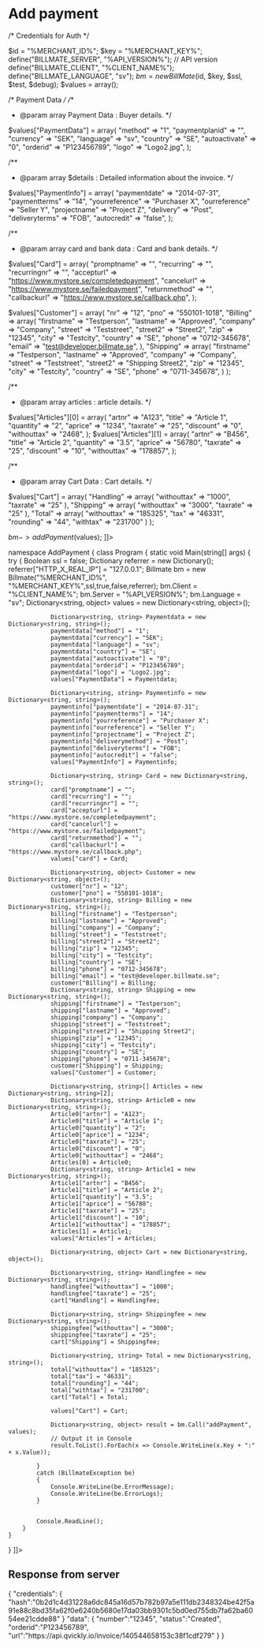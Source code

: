 # Add payment

<tabs>
  <tab title="%code-php5%">
<code-block lang="PHP">
<![CDATA[
<?php
$test = true;
$ssl = true;
$debug = false;

/* Credentials for Auth */

$id = "%MERCHANT_ID%";
$key = "%MERCHANT_KEY%";
define("BILLMATE_SERVER", "%API_VERSION%"); // API version
define("BILLMATE_CLIENT", "%CLIENT_NAME%");
define("BILLMATE_LANGUAGE", "sv");
$bm = new BillMate($id, $key, $ssl, $test, $debug);
$values = array();

/* Payment Data */
/**
* @param array Payment Data : Buyer details.
  */

$values["PaymentData"] = array(
    "method" => "1",
    "paymentplanid" => "",
    "currency" => "SEK",
    "language" => "sv",
    "country" => "SE",
    "autoactivate" => "0",
    "orderid" => "P123456789",
    "logo" => "Logo2.jpg",
);

/**
* @param array $details : Detailed information about the invoice.
  */

$values["PaymentInfo"] = array(
    "paymentdate" => "2014-07-31",
    "paymentterms" => "14",
    "yourreference" => "Purchaser X",
    "ourreference" => "Seller Y",
    "projectname" => "Project Z",
    "delivery" => "Post",
    "deliveryterms" => "FOB",
    "autocredit" => "false",
);

/**
* @param array card and bank data : Card and bank details.
  */

$values["Card"] = array(
    "promptname" => "",
    "recurring" => "",
    "recurringnr" => "",
    "accepturl" => "https://www.mystore.se/completedpayment",
    "cancelurl" => "https://www.mystore.se/failedpayment",
    "returnmethod" => "",
    "callbackurl" => "https://www.mystore.se/callback.php",
);

$values["Customer"] = array(
    "nr" => "12",
    "pno" => "550101-1018",
    "Billing" => array(
        "firstname" => "Testperson",
        "lastname" => "Approved",
        "company" => "Company",
        "street" => "Teststreet",
        "street2" => "Street2",
        "zip" => "12345",
        "city" => "Testcity",
        "country" => "SE",
        "phone" => "0712-345678",
        "email" => "test@developer.billmate.se",
    ),
    "Shipping" => array(
        "firstname" => "Testperson",
        "lastname" => "Approved",
        "company" => "Company",
        "street" => "Teststreet",
        "street2" => "Shipping Street2",
        "zip" => "12345",
        "city" => "Testcity",
        "country" => "SE",
        "phone" => "0711-345678",
    )
);

/**
* @param array articles : article details.
  */

$values["Articles"][0] = array(
    "artnr" => "A123",
    "title" => "Article 1",
    "quantity" => "2",
    "aprice" => "1234",
    "taxrate" => "25",
    "discount" => "0",
    "withouttax" => "2468",
);
$values["Articles"][1] = array(
    "artnr" => "B456",
    "title" => "Article 2",
    "quantity" => "3.5",
    "aprice" => "56780",
    "taxrate" => "25",
    "discount" => "10",
    "withouttax" => "178857",
);

/**
* @param array Cart Data : Cart details.
  */

$values["Cart"] = array(
    "Handling" => array(
        "withouttax" => "1000",
        "taxrate" => "25"
    ),
        "Shipping" => array(
        "withouttax" => "3000",
        "taxrate" => "25"
    ),
    "Total" => array(
        "withouttax" => "185325",
        "tax" => "46331",
        "rounding" => "44",
        "withtax" => "231700"
    )
);

$bm->addPayment($values);
]]>
</code-block>
  </tab>
  <tab title="%code-php8%">
<code-block lang="PHP">
<![CDATA[
// Work in progress
]]>
</code-block>
  </tab>
  <tab title="%code-csharp%">
<code-block lang="c#">
<![CDATA[
using System;
using System.Collections.Generic;
using System.Linq;
using System.Text;
using BillmateAPI;

namespace AddPayment
{
    class Program
    {
        static void Main(string[] args)
        {
            try
            {
                Boolean ssl = false;
                Dictionary referrer = new Dictionary();
                referrer["HTTP_X_REAL_IP"] = "127.0.0.1";
                Billmate bm = new Billmate("%MERCHANT_ID%", "%MERCHANT_KEY%",ssl,true,false,referrer);
                bm.Client = "%CLIENT_NAME%";
                bm.Server = "%API_VERSION%";
                bm.Language = "sv";
                Dictionary<string, object> values = new Dictionary<string, object>();

                Dictionary<string, string> Paymentdata = new Dictionary<string, string>();
                paymentdata["method"] = "1";
                paymentdata["currency"] = "SEK";
                paymentdata["language"] = "sv";
                paymentdata["country"] = "SE";
                paymentdata["autoactivate"] = "0";
                paymentdata["orderid"] = "P123456789";
                paymentdata["logo"] = "Logo2.jpg";
                values["PaymentData"] = Paymentdata;

                Dictionary<string, string> Paymentinfo = new Dictionary<string, string>();
                paymentinfo["paymentdate"] = "2014-07-31";
                paymentinfo["paymentterms"] = "14";
                paymentinfo["yourreference"] = "Purchaser X";
                paymentinfo["ourreference"] = "Seller Y";
                paymentinfo["projectname"] = "Project Z";
                paymentinfo["deliverymethod"] = "Post";
                paymentinfo["deliveryterms"] = "FOB";
                paymentinfo["autocredit"] = "false";
                values["PaymentInfo"] = Paymentinfo;

                Dictionary<string, string> Card = new Dictionary<string, string>();
                card["promptname"] = "";
                card["recurring"] = "";
                card["recurringnr"] = "";
                card["accepturl"] = "https://www.mystore.se/completedpayment";
                card["cancelurl"] = "https://www.mystore.se/failedpayment";
                card["returnmethod"] = "";
                card["callbackurl"] = "https://www.mystore.se/callback.php";
                values["card"] = Card;

                Dictionary<string, object> Customer = new Dictionary<string, object>();
                customer["nr"] = "12";
                customer["pno"] = "550101-1018";
                Dictionary<string, string> Billing = new Dictionary<string, string>();
                billing["firstname"] = "Testperson";
                billing["lastname"] = "Approved";
                billing["company"] = "Company";
                billing["street"] = "Teststreet";
                billing["street2"] = "Street2";
                billing["zip"] = "12345";
                billing["city"] = "Testcity";
                billing["country"] = "SE";
                billing["phone"] = "0712-345678";
                billing["email"] = "test@developer.billmate.se";
                customer["Billing"] = Billing;
                Dictionary<string, string> Shipping = new Dictionary<string, string>();
                shipping["firstname"] = "Testperson";
                shipping["lastname"] = "Approved";
                shipping["company"] = "Company";
                shipping["street"] = "Teststreet";
                shipping["street2"] = "Shipping Street2";
                shipping["zip"] = "12345";
                shipping["city"] = "Testcity";
                shipping["country"] = "SE";
                shipping["phone"] = "0711-345678";
                customer["Shipping"] = Shipping;
                values["Customer"] = Customer;

                Dictionary<string, string>[] Articles = new Dictionary<string, string>[2];
                Dictionary<string, string> Article0 = new Dictionary<string, string>();
                Article0["artnr"] = "A123";
                Article0["title"] = "Article 1";
                Article0["quantity"] = "2";
                Article0["aprice"] = "1234";
                Article0["taxrate"] = "25";
                Article0["discount"] = "0";
                Article0["withouttax"] = "2468";
                Articles[0] = Article0;
                Dictionary<string, string> Article1 = new Dictionary<string, string>();
                Article1["artnr"] = "B456";
                Article1["title"] = "Article 2";
                Article1["quantity"] = "3.5";
                Article1["aprice"] = "56780";
                Article1["taxrate"] = "25";
                Article1["discount"] = "10";
                Article1["withouttax"] = "178857";
                Articles[1] = Article1;
                values["Articles"] = Articles;

                Dictionary<string, object> Cart = new Dictionary<string, object>();

                Dictionary<string, string> Handlingfee = new Dictionary<string, string>();
                handlingfee["withouttax"] = "1000";
                handlingfee["taxrate"] = "25";
                cart["Handling"] = Handlingfee;

                Dictionary<string, string> Shippingfee = new Dictionary<string, string>();
                shippingfee["withouttax"] = "3000";
                shippingfee["taxrate"] = "25";
                cart["Shipping"] = Shippingfee;

                Dictionary<string, string> Total = new Dictionary<string, string>();
                total["withouttax"] = "185325";
                total["tax"] = "46331";
                total["rounding"] = "44";
                total["withtax"] = "231700";
                cart["Total"] = Total;

                values["Cart"] = Cart;

                Dictionary<string, object> result = bm.Call("addPayment", values);
                // Output it in Console
                result.ToList().ForEach(x => Console.WriteLine(x.Key + ":" + x.Value));

            }
            catch (BillmateException be)
            {
                Console.WriteLine(be.ErrorMessage);
                Console.WriteLine(be.ErrorLogs);
            }


            Console.ReadLine();
        }
    }
}
]]>
</code-block>
  </tab>
  <tab title="%code-python%">
<code-block lang="Python">
<![CDATA[
# Work in progress
]]>
</code-block>
  </tab>
</tabs>

## Response from server
<code-block lang="json">
{
    "credentials": {
        "hash":"0b2d1c4d31228a6dc845a16d57b782b97a5e111db2348324be42f5a91e88c8bd35fa62f0e6240b5680e17da03bb9301c5bd0ed755db7fa62ba6054ee21cdde88"
    }
    "data": {
        "number":"12345",
        "status":"Created",
        "orderid":"P123456789",
        "url":"https://api.qvickly.io/invoice/140544658153c38f1cdf279"
    }
}
</code-block>